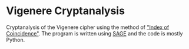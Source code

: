 # Vigenere Cryptanalysis
Cryptanalysis of the Vigenere cipher using the method of ["Index of Coincidence"](https://en.wikipedia.org/wiki/Index_of_coincidence). The program is written using [SAGE](http://www.sagemath.org/) and the code is mostly Python.  
